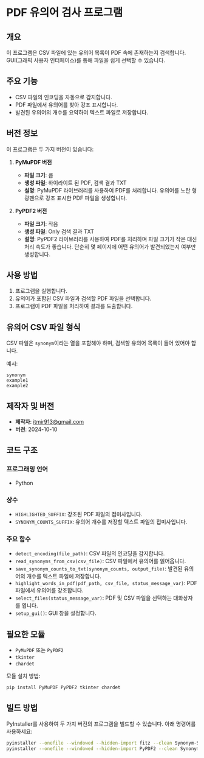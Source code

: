 # PDF 유의어 검사 프로그램

## 개요
이 프로그램은 CSV 파일에 있는 유의어 목록이 PDF 속에 존재하는지 검색합니다.  
GUI(그래픽 사용자 인터페이스)를 통해 파일을 쉽게 선택할 수 있습니다.  

## 주요 기능
- CSV 파일의 인코딩을 자동으로 감지합니다.
- PDF 파일에서 유의어를 찾아 강조 표시합니다.
- 발견된 유의어의 개수를 요약하여 텍스트 파일로 저장합니다.

## 버전 정보
이 프로그램은 두 가지 버전이 있습니다:

1. **PyMuPDF 버전**
   - **파일 크기**: 큼
   - **생성 파일**: 하이라이트 된 PDF, 검색 결과 TXT
   - **설명**: PyMuPDF 라이브러리를 사용하여 PDF를 처리합니다. 유의어를 노란 형광펜으로 강조 표시한 PDF 파일을 생성합니다.

2. **PyPDF2 버전**
   - **파일 크기**: 작음
   - **생성 파일**: Only 검색 결과 TXT
   - **설명**: PyPDF2 라이브러리를 사용하여 PDF를 처리하며 파일 크기가 작은 대신 처리 속도가 좋습니다. 단순히 몇 페이지에 어떤 유의어가 발견되었는지 여부만 생성합니다.

## 사용 방법
1. 프로그램을 실행합니다.
2. 유의어가 포함된 CSV 파일과 검색할 PDF 파일을 선택합니다.
3. 프로그램이 PDF 파일을 처리하여 결과를 도출합니다.

## 유의어 CSV 파일 형식
CSV 파일은 `synonym`이라는 열을 포함해야 하며, 검색할 유의어 목록이 들어 있어야 합니다.  

예시:

```
synonym
example1
example2
```

## 제작자 및 버전
- **제작자**: itmir913@gmail.com
- **버전**: 2024-10-10

## 코드 구조

### 프로그래밍 언어
- Python

### 상수
- `HIGHLIGHTED_SUFFIX`: 강조된 PDF 파일의 접미사입니다.
- `SYNONYM_COUNTS_SUFFIX`: 유의어 개수를 저장할 텍스트 파일의 접미사입니다.

### 주요 함수
- `detect_encoding(file_path)`: CSV 파일의 인코딩을 감지합니다.
- `read_synonyms_from_csv(csv_file)`: CSV 파일에서 유의어를 읽어옵니다.
- `save_synonym_counts_to_txt(synonym_counts, output_file)`: 발견된 유의어의 개수를 텍스트 파일에 저장합니다.
- `highlight_words_in_pdf(pdf_path, csv_file, status_message_var)`: PDF 파일에서 유의어를 강조합니다.
- `select_files(status_message_var)`: PDF 및 CSV 파일을 선택하는 대화상자를 엽니다.
- `setup_gui()`: GUI 창을 설정합니다.


## 필요한 모듈
- `PyMuPDF` 또는 `PyPDF2`
- `tkinter`
- `chardet`

모듈 설치 방법:
```bash
pip install PyMuPDF PyPDF2 tkinter chardet
```

## 빌드 방법
PyInstaller를 사용하여 두 가지 버전의 프로그램을 빌드할 수 있습니다. 아래 명령어를 사용하세요:

```bash
pyinstaller --onefile --windowed --hidden-import fitz --clean Synonym-Search-Program-PyMuPDF.py
pyinstaller --onefile --windowed --hidden-import PyPDF2 --clean Synonym-Search-Program-PyPDF2.py
```
